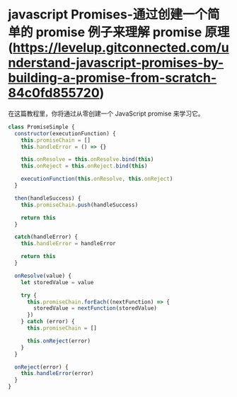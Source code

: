 # javascript Promises-通过创建一个简单的 promise 例子来理解 promise 原理(https://levelup.gitconnected.com/understand-javascript-promises-by-building-a-promise-from-scratch-84c0fd855720)

在这篇教程里，你将通过从零创建一个 JavaScript promise 来学习它。

```js
class PromiseSimple {
  constructor(executionFunction) {
    this.promiseChain = []
    this.handleError = () => {}

    this.onResolve = this.onResolve.bind(this)
    this.onReject = this.onReject.bind(this)

    executionFunction(this.onResolve, this.onReject)
  }

  then(handleSuccess) {
    this.promiseChain.push(handleSuccess)

    return this
  }

  catch(handleError) {
    this.handleError = handleError

    return this
  }

  onResolve(value) {
    let storedValue = value

    try {
      this.promiseChain.forEach((nextFunction) => {
        storedValue = nextFunction(storedValue)
      })
    } catch (error) {
      this.promiseChain = []

      this.onReject(error)
    }
  }

  onReject(error) {
    this.handleError(error)
  }
}
```
